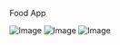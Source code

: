 Food App

![Image](https://github.com/user-attachments/assets/ed5214d3-f689-4394-8b0e-5c5de1b7f79d)
![Image](https://github.com/user-attachments/assets/4ac253a2-7c70-4497-8dae-bdb3843d5bea)
![Image](https://github.com/user-attachments/assets/e0680cbb-76fa-4ca4-8ac9-c4ae744eaf73)
